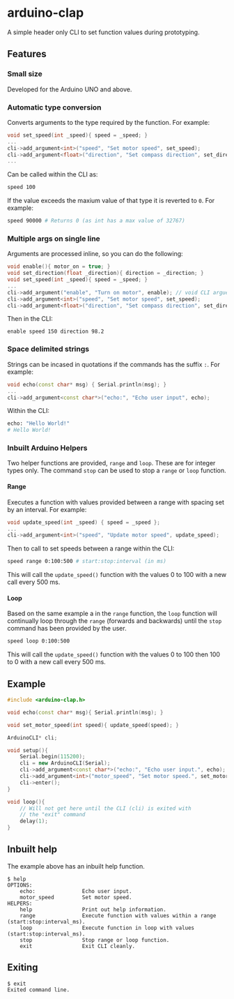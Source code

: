 # arduino-clap

A simple header only CLI to set function values during prototyping.

## Features

### Small size
Developed for the Arduino UNO and above.

### Automatic type conversion
Converts arguments to the type required by the function. For example:
```c++
void set_speed(int _speed){ speed = _speed; }
...
cli->add_argument<int>("speed", "Set motor speed", set_speed);
cli->add_argument<float>("direction", "Set compass direction", set_direction);
...
```
Can be called within the CLI as:
```bash
speed 100
```
If the value exceeds the maxium value of that type it is reverted to `0`. For example:
```bash
speed 90000 # Returns 0 (as int has a max value of 32767)
```

### Multiple args on single line
Arguments are processed inline, so you can do the following:
```c++
void enable(){ motor_on = true; }
void set_direction(float _direction){ direction = _direction; }
void set_speed(int _speed){ speed = _speed; }
...
cli->add_argument("enable", "Turn on motor", enable); // void CLI arguement (accepts no value)
cli->add_argument<int>("speed", "Set motor speed", set_speed);
cli->add_argument<float>("direction", "Set compass direction", set_direction);
```
Then in the CLI:
```
enable speed 150 direction 98.2
```

### Space delimited strings
Strings can be incased in quotations if the commands has the suffix `:`. For example:
```c++
void echo(const char* msg) { Serial.println(msg); }
...
cli->add_argument<const char*>("echo:", "Echo user input", echo);
```
Within the CLI:
```bash
echo: "Hello World!"
# Hello World!
```

### Inbuilt Arduino Helpers
Two helper functions are provided, `range` and `loop`. These are for integer types only. The command `stop` can be used to stop a `range` or `loop` function.
#### Range
Executes a function with values provided between a range with spacing set by an interval. For example:
```c++
void update_speed(int _speed) { speed = _speed };
...
cli->add_argument<int>("speed", "Update motor speed", update_speed);
```
Then to call to set speeds between a range within the CLI:
```bash
speed range 0:100:500 # start:stop:interval (in ms)
```
This will call the `update_speed()` function with the values 0 to 100 with a new call every 500 ms.

#### Loop
Based on the same example a in the `range` function, the `loop` function will continually loop through the `range` (forwards and backwards) until the `stop` command has been provided by the user.
```bash
speed loop 0:100:500
```
This will call the `update_speed()` function with the values 0 to 100 then 100 to 0 with a new call every 500 ms.

## Example
```c++
#include <arduino-clap.h>

void echo(const char* msg){ Serial.println(msg); }

void set_motor_speed(int speed){ update_speed(speed); }

ArduinoCLI* cli;

void setup(){
    Serial.begin(115200);
    cli = new ArduinoCLI(Serial);
    cli->add_argument<const char*>("echo:", "Echo user input.", echo);
    cli->add_argument<int>("motor_speed", "Set motor speed.", set_motor_speed);
    cli->enter();
}

void loop(){
    // Will not get here until the CLI (cli) is exited with 
    // the "exit" command
    delay(1);
}
```

## Inbuilt help
The example above has an inbuilt help function.

```
$ help
OPTIONS:
	echo:               Echo user input.                                                 
	motor_speed         Set motor speed.                                                                                                        
HELPERS:
	help                Print out help information.                                                   
	range               Execute function with values within a range (start:stop:interval_ms).         
	loop                Execute function in loop with values (start:stop:interval_ms).                
	stop                Stop range or loop function.                                                  
	exit                Exit CLI cleanly.                                                             
```

## Exiting
```
$ exit
Exited command line.
```

